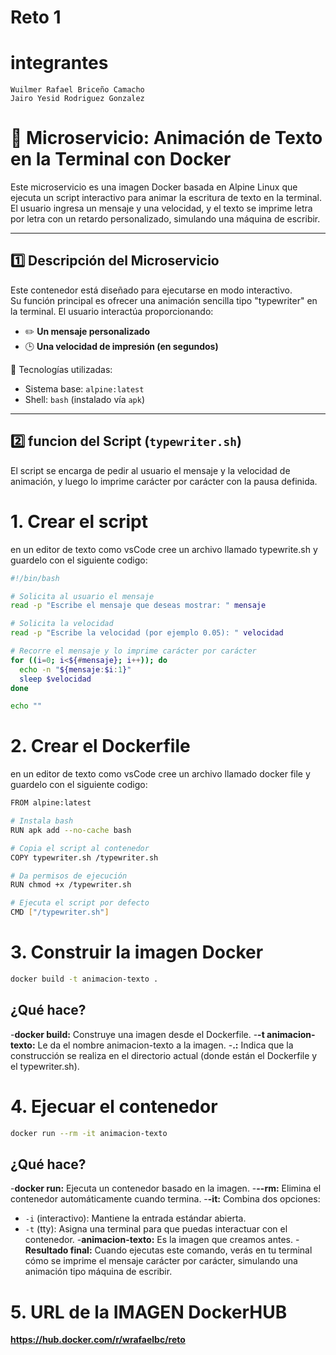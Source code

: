 # Reto 1 
# integrantes 
    Wuilmer Rafael Briceño Camacho
    Jairo Yesid Rodriguez Gonzalez

# 🐳 Microservicio: Animación de Texto en la Terminal con Docker

Este microservicio es una imagen Docker basada en Alpine Linux que ejecuta un script interactivo para animar la escritura de texto en la terminal.  
El usuario ingresa un mensaje y una velocidad, y el texto se imprime letra por letra con un retardo personalizado, simulando una máquina de escribir.

---

## 1️⃣ Descripción del Microservicio

Este contenedor está diseñado para ejecutarse en modo interactivo.  
Su función principal es ofrecer una animación sencilla tipo "typewriter" en la terminal. El usuario interactúa proporcionando:

- ✏️ **Un mensaje personalizado**
- 🕒 **Una velocidad de impresión (en segundos)**

🔧 Tecnologías utilizadas:
- Sistema base: `alpine:latest`
- Shell: `bash` (instalado vía `apk`)

---

## 2️⃣ funcion del Script (`typewriter.sh`)

El script se encarga de pedir al usuario el mensaje y la velocidad de animación, y luego lo imprime carácter por carácter con la pausa definida.

# 1. Crear el script 

en un editor de texto como vsCode cree un archivo llamado typewrite.sh y guardelo con el siguiente codigo:

```bash
#!/bin/bash

# Solicita al usuario el mensaje
read -p "Escribe el mensaje que deseas mostrar: " mensaje

# Solicita la velocidad
read -p "Escribe la velocidad (por ejemplo 0.05): " velocidad

# Recorre el mensaje y lo imprime carácter por carácter
for ((i=0; i<${#mensaje}; i++)); do
  echo -n "${mensaje:$i:1}"
  sleep $velocidad
done

echo ""

```

# 2. Crear el Dockerfile

en un editor de texto como vsCode cree un archivo llamado docker file  y guardelo con el siguiente codigo:

```bash
FROM alpine:latest

# Instala bash
RUN apk add --no-cache bash

# Copia el script al contenedor
COPY typewriter.sh /typewriter.sh

# Da permisos de ejecución
RUN chmod +x /typewriter.sh

# Ejecuta el script por defecto
CMD ["/typewriter.sh"]
```
# 3. Construir la imagen Docker

```bash
docker build -t animacion-texto .
```

## ¿Qué hace?
-**docker build:** Construye una imagen desde el Dockerfile.
-**-t animacion-texto:** Le da el nombre animacion-texto a la imagen.
-**.:** Indica que la construcción se realiza en el directorio actual (donde están el Dockerfile y el typewriter.sh).

# 4. Ejecuar el contenedor
```bash
docker run --rm -it animacion-texto
```
## ¿Qué hace?
-**docker run:** Ejecuta un contenedor basado en la imagen.
-**--rm:** Elimina el contenedor automáticamente cuando termina.
-**-it:**  Combina dos opciones:
  - `-i` (interactivo): Mantiene la entrada estándar abierta.
  - `-t` (tty): Asigna una terminal para que puedas interactuar con el contenedor.
-**animacion-texto:** Es la imagen que creamos antes.
-**Resultado final:** Cuando ejecutas este comando, verás en tu terminal cómo se imprime el mensaje carácter por carácter, simulando una animación tipo máquina de escribir.


# 5. URL de la IMAGEN DockerHUB

**https://hub.docker.com/r/wrafaelbc/reto**
